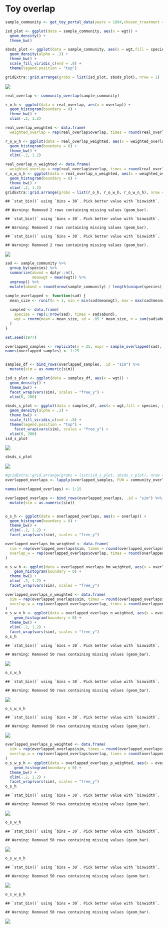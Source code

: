 Toy overlap
================

``` r
sample_community <- get_toy_portal_data(years = 1994,chosen_treatment = "control")

isd_plot <- ggplot(data = sample_community, aes(x = wgt)) +
  geom_density() +
  theme_bw()

sbsds_plot <- ggplot(data = sample_community, aes(x = wgt,fill = species, group = species)) +
  geom_density(alpha = .3) +
  theme_bw() +
  scale_fill_viridis_c(end = .8) +
  theme(legend.position = "top")

gridExtra::grid.arrange(grobs = list(isd_plot, sbsds_plot), nrow = 1)
```

![](portal_files/figure-markdown_github/real%20data-1.png)

``` r
real_overlap <- community_overlap(sample_community)

r_o_h <- ggplot(data = real_overlap, aes(x = overlap)) +
  geom_histogram(boundary = 0) +
  theme_bw() +
  xlim(-.2, 1.2)

real_overlap_weighted <- data.frame(
  weighted_overlap = rep(real_overlap$overlap, times = round(real_overlap$hm)))

r_o_w_h <- ggplot(data = real_overlap_weighted, aes(x = weighted_overlap)) +
  geom_histogram(boundary = 0) +
  theme_bw() +
  xlim(-.2, 1.2)

real_overlap_n_weighted <- data.frame(
  weighted_overlap = rep(real_overlap$overlap, times = round(real_overlap$total_n)))
r_o_w_n_h <- ggplot(data = real_overlap_n_weighted, aes(x = weighted_overlap)) +
  geom_histogram(boundary = 0) +
  theme_bw() +
  xlim(-.2, 1.2)
gridExtra::grid.arrange(grobs = list(r_o_h, r_o_w_h, r_o_w_n_h), nrow = 1)
```

    ## `stat_bin()` using `bins = 30`. Pick better value with `binwidth`.

    ## Warning: Removed 2 rows containing missing values (geom_bar).

    ## `stat_bin()` using `bins = 30`. Pick better value with `binwidth`.

    ## Warning: Removed 2 rows containing missing values (geom_bar).

    ## `stat_bin()` using `bins = 30`. Pick better value with `binwidth`.

    ## Warning: Removed 2 rows containing missing values (geom_bar).

![](portal_files/figure-markdown_github/overlap%20real-1.png)

``` r
sad <- sample_community %>%
  group_by(species) %>%
  summarize(abund = dplyr::n(),
            meanwgt = mean(wgt)) %>%
  ungroup() %>%
  mutate(abund = round(nrow(sample_community) / length(unique(species))))

sample_overlapped <- function(sad) {
  mean_size <- runif(n = 1, min = min(sad$meanwgt), max = max(sad$meanwgt))
  
  sampled <- data.frame(
    species = rep(1:nrow(sad), times = sad$abund),
    wgt = rnorm(mean = mean_size, sd = .05 * mean_size, n = sum(sad$abund))
  )
}

set.seed(1977)

overlapped_samples <- replicate(n = 25, expr = sample_overlapped(sad), simplify = F)
names(overlapped_samples) <- 1:25


samples_df <- bind_rows(overlapped_samples, .id = "sim") %>%
  mutate(sim = as.numeric(sim))

isd_s_plot <- ggplot(data = samples_df, aes(x = wgt)) +
  geom_density() +
  theme_bw() +
  facet_wrap(vars(sim), scales = "free_y") +
  xlim(0, 200)

sbsds_s_plot <- ggplot(data = samples_df, aes(x = wgt,fill = species, group = species)) +
  geom_density(alpha = .3) +
  theme_bw() +
  scale_fill_viridis_c(end = .8) +
  theme(legend.position = "top") +
    facet_wrap(vars(sim), scales = "free_y") +
  xlim(0, 200)
isd_s_plot
```

![](portal_files/figure-markdown_github/complete%20overlap-1.png)

``` r
sbsds_s_plot
```

![](portal_files/figure-markdown_github/complete%20overlap-2.png)

``` r
#gridExtra::grid.arrange(grobs = list(isd_s_plot, sbsds_s_plot), nrow = 1)
overlapped_overlaps <- lapply(overlapped_samples, FUN = community_overlap)

names(overlapped_overlaps) <- 1:25

overlapped_overlaps <- bind_rows(overlapped_overlaps, .id = "sim") %>%
  mutate(sim = as.numeric(sim))


o_s_h <- ggplot(data = overlapped_overlaps, aes(x = overlap)) +
  geom_histogram(boundary = 0) +
  theme_bw() +
  xlim(-.2, 1.2) +
  facet_wrap(vars(sim), scales = "free_y")

overlapped_overlaps_hm_weighted <- data.frame(
  sim = rep(overlapped_overlaps$sim, times = round(overlapped_overlaps$hm)),
  overlap_w = rep(overlapped_overlaps$overlap, times = round(overlapped_overlaps$hm))
)

o_s_w_h <- ggplot(data = overlapped_overlaps_hm_weighted, aes(x = overlap_w)) +
    geom_histogram(boundary = 0) +
  theme_bw() +
  xlim(-.2, 1.2) +
  facet_wrap(vars(sim), scales = "free_y")

overlapped_overlaps_n_weighted <- data.frame(
  sim = rep(overlapped_overlaps$sim, times = round(overlapped_overlaps$total_n)),
  overlap_w = rep(overlapped_overlaps$overlap, times = round(overlapped_overlaps$total_n))
)
o_s_w_n_h <- ggplot(data = overlapped_overlaps_n_weighted, aes(x = overlap_w)) +
    geom_histogram(boundary = 0) +
  theme_bw() +
  xlim(-.2, 1.2) +
  facet_wrap(vars(sim), scales = "free_y")
o_s_h
```

    ## `stat_bin()` using `bins = 30`. Pick better value with `binwidth`.

    ## Warning: Removed 50 rows containing missing values (geom_bar).

![](portal_files/figure-markdown_github/complete%20overlap-3.png)

``` r
o_s_w_h
```

    ## `stat_bin()` using `bins = 30`. Pick better value with `binwidth`.

    ## Warning: Removed 50 rows containing missing values (geom_bar).

![](portal_files/figure-markdown_github/complete%20overlap-4.png)

``` r
o_s_w_n_h
```

    ## `stat_bin()` using `bins = 30`. Pick better value with `binwidth`.

    ## Warning: Removed 50 rows containing missing values (geom_bar).

![](portal_files/figure-markdown_github/complete%20overlap-5.png)

``` r
overlapped_overlaps_p_weighted <- data.frame(
  sim = rep(overlapped_overlaps$sim, times = round(overlapped_overlaps$prod_n)),
  overlap_w = rep(overlapped_overlaps$overlap, times = round(overlapped_overlaps$prod_n))
)
o_s_w_p_h <- ggplot(data = overlapped_overlaps_p_weighted, aes(x = overlap_w)) +
    geom_histogram(boundary = 0) +
  theme_bw() +
  xlim(-.2, 1.2) +
  facet_wrap(vars(sim), scales = "free_y")
o_s_h
```

    ## `stat_bin()` using `bins = 30`. Pick better value with `binwidth`.

    ## Warning: Removed 50 rows containing missing values (geom_bar).

![](portal_files/figure-markdown_github/complete%20overlap-6.png)

``` r
o_s_w_h
```

    ## `stat_bin()` using `bins = 30`. Pick better value with `binwidth`.

    ## Warning: Removed 50 rows containing missing values (geom_bar).

![](portal_files/figure-markdown_github/complete%20overlap-7.png)

``` r
o_s_w_n_h
```

    ## `stat_bin()` using `bins = 30`. Pick better value with `binwidth`.

    ## Warning: Removed 50 rows containing missing values (geom_bar).

![](portal_files/figure-markdown_github/complete%20overlap-8.png)

``` r
o_s_w_p_h
```

    ## `stat_bin()` using `bins = 30`. Pick better value with `binwidth`.

    ## Warning: Removed 50 rows containing missing values (geom_bar).

![](portal_files/figure-markdown_github/complete%20overlap-9.png)
